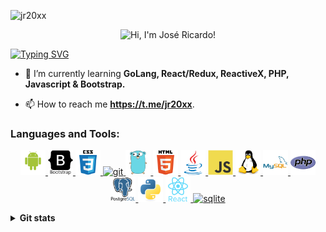 <p align="left"> <img src="https://komarev.com/ghpvc/?username=jr20xx&label=Profile%20views&color=0e75b6&style=flat" alt="jr20xx" /> </p>

<div align="center">
  <img src="https://capsule-render.vercel.app/api?type=waving&color=timeGradient&height=300&section=header&animation=fadeIn&text=Hi,%20I%27m%20José%20Ricardo!&fontSize=70" alt="Hi, I'm José Ricardo!"/>
</div>

<a href="https://git.io/typing-svg"><img src="https://readme-typing-svg.demolab.com?font=Fira+Code&weight=500&size=38&pause=1000&color=FF0000&center=true&vCenter=true&width=1000&height=60&lines=I+love+free+and+open+sourced+software!;I+like+to+learn+how+to+use+new+technologies!;I+love+coding!;I+love+GNU%2FLinux!;Debian+is+like+a+piece+of+me+nowadays..." alt="Typing SVG" /></a>

- 🌱 I’m currently learning **GoLang, React/Redux, ReactiveX, PHP, Javascript & Bootstrap.**

- 📫 How to reach me **https://t.me/jr20xx**.

<h3 align="left">Languages and Tools:</h3>
<p align="center"> <a href="https://developer.android.com" target="_blank" rel="noreferrer"> <img src="https://raw.githubusercontent.com/devicons/devicon/master/icons/android/android-original-wordmark.svg" alt="android" width="40" height="40"/> </a> <a href="https://getbootstrap.com" target="_blank" rel="noreferrer"> <img src="https://raw.githubusercontent.com/devicons/devicon/master/icons/bootstrap/bootstrap-plain-wordmark.svg" alt="bootstrap" width="40" height="40"/> </a> <a href="https://www.w3schools.com/css/" target="_blank" rel="noreferrer"> <img src="https://raw.githubusercontent.com/devicons/devicon/master/icons/css3/css3-original-wordmark.svg" alt="css3" width="40" height="40"/> </a> <a href="https://git-scm.com/" target="_blank" rel="noreferrer"> <img src="https://www.vectorlogo.zone/logos/git-scm/git-scm-icon.svg" alt="git" width="40" height="40"/> </a> <a href="https://golang.org" target="_blank" rel="noreferrer"> <img src="https://raw.githubusercontent.com/devicons/devicon/master/icons/go/go-original.svg" alt="go" width="40" height="40"/> </a> <a href="https://www.w3.org/html/" target="_blank" rel="noreferrer"> <img src="https://raw.githubusercontent.com/devicons/devicon/master/icons/html5/html5-original-wordmark.svg" alt="html5" width="40" height="40"/> </a> <a href="https://www.java.com" target="_blank" rel="noreferrer"> <img src="https://raw.githubusercontent.com/devicons/devicon/master/icons/java/java-original.svg" alt="java" width="40" height="40"/> </a> <a href="https://developer.mozilla.org/en-US/docs/Web/JavaScript" target="_blank" rel="noreferrer"> <img src="https://raw.githubusercontent.com/devicons/devicon/master/icons/javascript/javascript-original.svg" alt="javascript" width="40" height="40"/> </a> <a href="https://www.linux.org/" target="_blank" rel="noreferrer"> <img src="https://raw.githubusercontent.com/devicons/devicon/master/icons/linux/linux-original.svg" alt="linux" width="40" height="40"/> </a> <a href="https://www.mysql.com/" target="_blank" rel="noreferrer"> <img src="https://raw.githubusercontent.com/devicons/devicon/master/icons/mysql/mysql-original-wordmark.svg" alt="mysql" width="40" height="40"/> </a> <a href="https://www.php.net" target="_blank" rel="noreferrer"> <img src="https://raw.githubusercontent.com/devicons/devicon/master/icons/php/php-original.svg" alt="php" width="40" height="40"/> </a> <a href="https://www.postgresql.org" target="_blank" rel="noreferrer"> <img src="https://raw.githubusercontent.com/devicons/devicon/master/icons/postgresql/postgresql-original-wordmark.svg" alt="postgresql" width="40" height="40"/> </a> <a href="https://www.python.org" target="_blank" rel="noreferrer"> <img src="https://raw.githubusercontent.com/devicons/devicon/master/icons/python/python-original.svg" alt="python" width="40" height="40"/> </a> <a href="https://reactjs.org/" target="_blank" rel="noreferrer"> <img src="https://raw.githubusercontent.com/devicons/devicon/master/icons/react/react-original-wordmark.svg" alt="react" width="40" height="40"/> </a> <a href="https://www.sqlite.org/" target="_blank" rel="noreferrer"> <img src="https://www.vectorlogo.zone/logos/sqlite/sqlite-icon.svg" alt="sqlite" width="40" height="40"/> </a> </p>

<details close="true">
  <summary><b>Git stats</b></summary>
    <div align="center"><img src="https://github-readme-stats.vercel.app/api/top-langs?username=jr20xx&show_icons=true&locale=en&layout=compact&theme=onedark" alt="jr20xx"/></div>
    <div align="center"><img src="https://github-readme-stats.vercel.app/api?username=jr20xx&show_icons=true&locale=en&theme=onedark" alt="jr20xx"/></div>
    <div align="center"><img src="https://github-readme-streak-stats.herokuapp.com/?user=jr20xx&theme=onedark" alt="jr20xx"/></div>
    <div align="center"><a href="https://github.com/ryo-ma/github-profile-trophy"><img src="https://github-profile-trophy.vercel.app/?username=jr20xx&theme=onedark" alt="jr20xx"/></a></div>
</details>
